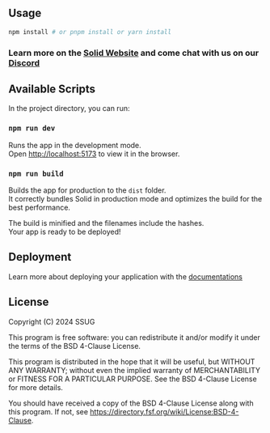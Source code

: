 ## Usage

```bash
npm install # or pnpm install or yarn install
```

### Learn more on the [Solid Website](https://solidjs.com) and come chat with us on our [Discord](https://discord.com/invite/solidjs)

## Available Scripts

In the project directory, you can run:

### `npm run dev`

Runs the app in the development mode.<br>
Open [http://localhost:5173](http://localhost:5173) to view it in the browser.

### `npm run build`

Builds the app for production to the `dist` folder.<br>
It correctly bundles Solid in production mode and optimizes the build for the best performance.

The build is minified and the filenames include the hashes.<br>
Your app is ready to be deployed!

## Deployment

Learn more about deploying your application with the [documentations](https://vitejs.dev/guide/static-deploy.html)

## License

Copyright (C) 2024 SSUG

This program is free software: you can redistribute it and/or modify it under the terms of the BSD 4-Clause License.

This program is distributed in the hope that it will be useful, but WITHOUT ANY WARRANTY; without even the implied warranty of MERCHANTABILITY or FITNESS FOR A PARTICULAR PURPOSE. See the BSD 4-Clause License for more details.

You should have received a copy of the BSD 4-Clause License along with this program. If not, see <https://directory.fsf.org/wiki/License:BSD-4-Clause>.
